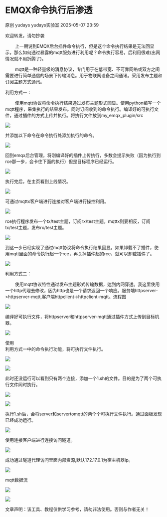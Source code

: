 #  EMQX命令执行后渗透   
原创 yudays  yudays实验室   2025-05-07 23:59  
  
欢迎转发，请勿抄袭  
  
        上一期说到EMQX后台插件命令执行，但是这个命令执行结果是无法回显示，那么如何通过暴露的mqtt服务进行利用呢？命令执行容易，后利用很难(出网情况就不用折腾了)。  
  
        mqtt是一种轻量级的消息协议，专门用于在低带宽、不可靠网络或双方之间需要进行简单通信的场景下传输消息。用于物联网设备之间通讯。采用发布主题和订阅主题方式通讯。  
  
利用方式一：  
  
        使用mqtt协议将命令执行结果通过发布主题形式回显。使用python编写一个mqtt程序，采集执行的结果发布。同时订阅收到的命令执行。编译好的可执行文件，通过插件的方式上传并执行。将执行文件放到my_emqx_plugin/src  
  
![](https://mmbiz.qpic.cn/sz_mmbiz_png/BDzX6q5EsXl7f9oWdNJUW9sVlPPkkS6VL5iamcicAsOibD4icEJAlDSqZpZiaL2qH3XySY9iaKK7eJJULrru9IS0hfvg/640?wx_fmt=png "")  
  
并添加以下命令在命令执行处添加执行的命令。  
  
![](https://mmbiz.qpic.cn/sz_mmbiz_png/BDzX6q5EsXl7f9oWdNJUW9sVlPPkkS6VwtwKia7TlggbBp4kKSKVVRWNNFCnpXM8Qqr1fbs1IuXU2fQ4IZSPBGQ/640?wx_fmt=png "")  
  
回到emqx后台管理，将刚编译好的插件上传执行，多数会提示失败（因为执行到rce那一步，会卡住下面的执行）但是目标程序已经运行。  
  
![](https://mmbiz.qpic.cn/sz_mmbiz_png/BDzX6q5EsXl7f9oWdNJUW9sVlPPkkS6VQV0Sf0NvR3UEnSUPo8zGsBbx1mC5vHC9Vl1dfcuZXPskHgSYkZSEVQ/640?wx_fmt=png "")  
  
执行完后，在主页看到上线情况。  
  
![](https://mmbiz.qpic.cn/sz_mmbiz_png/BDzX6q5EsXl7f9oWdNJUW9sVlPPkkS6VYy3NxYUPY4uVib0PnTfZYYxZ1pox3Pt4H7zT1bBtiaXyJg9WX60t1UKw/640?wx_fmt=png "")  
  
可通过mqttx客户端进行连接对客户端进行操控利用。  
  
![](https://mmbiz.qpic.cn/sz_mmbiz_png/BDzX6q5EsXl7f9oWdNJUW9sVlPPkkS6VSmib9o0w1QQr4exCSl5I2wialBfS2MuLX12gzxuI75GgKrzBibLibFLahw/640?wx_fmt=png "")  
  
rce执行程序发布一个tx/test主题，订阅rx/test主题。mqttx则要相反，订阅tx/test主题，发布rx/test主题。  
  
![](https://mmbiz.qpic.cn/sz_mmbiz_png/BDzX6q5EsXl7f9oWdNJUW9sVlPPkkS6V7kqVRJTlJm11OtfAH6TbBEIwdeib2jcMkHhZcghGWKwhibdGhUe88GPA/640?wx_fmt=png "")  
  
到这一步已经实现了通过mqtt协议将命令执行结果回显。如果卸载不了插件，使用mqtt里面的命令执行起一个rce，再关掉插件起的rce，就可以卸载插件了。  
  
![](https://mmbiz.qpic.cn/sz_mmbiz_png/BDzX6q5EsXl7f9oWdNJUW9sVlPPkkS6V4HYjRWgfbedbJ1vibdYhxxhRDOUra3zNcphLXKkhTa2Qz5ChtBnf4Aw/640?wx_fmt=png "")  
  
利用方式二：  
  
        使用mqtt协议特性通过发布主题形式传输数据，达到内网穿透。我这里使用一个http代理去修改，因为http也是一个请求返回一个响应。服务端httpserver->httpserver-mqtt,客户端httpclient->httpclient-mqtt。流程图  
  
![](https://mmbiz.qpic.cn/sz_mmbiz_png/BDzX6q5EsXl7f9oWdNJUW9sVlPPkkS6VxZ52PrarRs16KK6gYDicARte8yClj0eSmg6jbxhc7S96S1RiaM2rSjCA/640?wx_fmt=png "")  
  
编译好可执行文件，将httpserver和httpserver-mqtt通过插件方式上传到目标机器。  
  
![](https://mmbiz.qpic.cn/sz_mmbiz_png/BDzX6q5EsXl7f9oWdNJUW9sVlPPkkS6Vk0b3YBYtMUgmd1mW3sEoy2zcIibsCicbqBOPibtToSjnCzs0tyoiboLPVQ/640?wx_fmt=png "")  
  
使用  
利用方式一中的命令执行功能，将可执行文件执行。  
  
  
  
  
  
  
  
![](https://mmbiz.qpic.cn/sz_mmbiz_png/BDzX6q5EsXl7f9oWdNJUW9sVlPPkkS6VbJUbcS04pZagwfo9pnj0dWs8lztwfuSvJFnw3yjWnaGQgicg5fOYHow/640?wx_fmt=png "")  
  
![](https://mmbiz.qpic.cn/sz_mmbiz_png/BDzX6q5EsXl7f9oWdNJUW9sVlPPkkS6VCnwhBFpMOU3ezxdHSVDcYsJcqDzrKnVcYSAjzQs4icLUMK5gJb2ibmPQ/640?wx_fmt=png "")  
  
此时还没运行可以看到只有两个连接，添加一个1.sh的文件。目的是为了两个可执行文件同时执行。  
  
![](https://mmbiz.qpic.cn/sz_mmbiz_png/BDzX6q5EsXl7f9oWdNJUW9sVlPPkkS6VVugibyJCh7bbIltwkcMyPHWJtFpWmXV2ekWzmDh01CHibCUv6rUGic7Zw/640?wx_fmt=png "")  
  
![](https://mmbiz.qpic.cn/sz_mmbiz_png/BDzX6q5EsXl7f9oWdNJUW9sVlPPkkS6VcvH95KT6KfdIglbQYj81t8oNvrYAQdLSjN1kDliawFFtlo9yf9NJNxg/640?wx_fmt=png "")  
  
执行1.sh后，会将server和servertomqtt的两个个可执行文件执行。通过面板发现已经成功运行。  
  
![](https://mmbiz.qpic.cn/sz_mmbiz_png/BDzX6q5EsXl7f9oWdNJUW9sVlPPkkS6V6Op3aibeSjcqF4W6Ik8N9XRJ3UvK8LUBB9oIogSLNEZgLLMmVMQ6Low/640?wx_fmt=png "")  
  
使用连接客户端进行连接访问隧道。  
  
![](https://mmbiz.qpic.cn/sz_mmbiz_png/BDzX6q5EsXl7f9oWdNJUW9sVlPPkkS6VK7Cq9LCiaoIL5xbTHZtqDHPT9T9M7LfRiaia2phw003z4FOvLIhLnZy8g/640?wx_fmt=png "")  
  
成功通过隧道代理访问里面内部资源,默认172.17.0.1为宿主机器ip。  
  
![](https://mmbiz.qpic.cn/sz_mmbiz_png/BDzX6q5EsXl7f9oWdNJUW9sVlPPkkS6V6LrjYB2DRJN8wibWcCVZSH5iaVicI9JuW5nhjA3dYIeaWjKwO2zGKkpaQ/640?wx_fmt=png "")  
  
mqtt数据流  
  
![](https://mmbiz.qpic.cn/sz_mmbiz_png/BDzX6q5EsXl7f9oWdNJUW9sVlPPkkS6VBDANT4SDNAJJBtKUibOD4bvvUKYNESDF18OOn5bDQgDlRde62zojh1A/640?wx_fmt=png "")  
  
![](https://mmbiz.qpic.cn/sz_mmbiz_png/BDzX6q5EsXl7f9oWdNJUW9sVlPPkkS6VoUyn1dib0zravC54BK1OwPQiaDDzZ3Dpf37NHK013Nt1g2KXuuTM5oRw/640?wx_fmt=png "")  
  
  
文章声明：该工具、教程仅供学习参考，请勿非法使用。否则与作者无关！  
  
  
  
  
  
  
  
  
  
  
  
  
  
  
  
  
  
  
  
  
  
  
  
  
  
  
